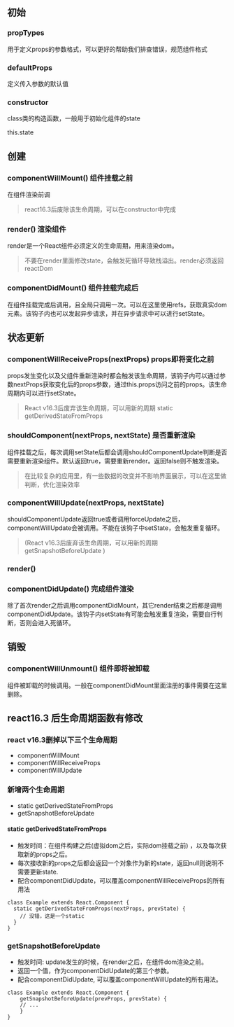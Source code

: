 ## 初始

### propTypes  
用于定义props的参数格式，可以更好的帮助我们排查错误，规范组件格式
 
### defaultProps
定义传入参数的默认值

### constructor 
class类的构造函数，一般用于初始化组件的state

this.state


## 创建

### componentWillMount() 组件挂载之前
在组件渲染前调
> react16.3后废除该生命周期，可以在constructor中完成

### render() 渲染组件
render是一个React组件必须定义的生命周期，用来渲染dom。
>不要在render里面修改state，会触发死循环导致栈溢出。render必须返回reactDom

### componentDidMount() 组件挂载完成后
在组件挂载完成后调用，且全局只调用一次。可以在这里使用refs，获取真实dom元素。该钩子内也可以发起异步请求，并在异步请求中可以进行setState。


## 状态更新

### componentWillReceiveProps(nextProps) props即将变化之前
props发生变化以及父组件重新渲染时都会触发该生命周期，该钩子内可以通过参数nextProps获取变化后的props参数，通过this.props访问之前的props。该生命周期内可以进行setState。
> React v16.3后废弃该生命周期，可以用新的周期 static getDerivedStateFromProps

### shouldComponent(nextProps, nextState) 是否重新渲染
组件挂载之后，每次调用setState后都会调用shouldComponentUpdate判断是否需要重新渲染组件。默认返回true，需要重新render。返回false则不触发渲染。
> 在比较复杂的应用里，有一些数据的改变并不影响界面展示，可以在这里做判断，优化渲染效率

### componentWillUpdate(nextProps, nextState)
shouldComponentUpdate返回true或者调用forceUpdate之后，componentWillUpdate会被调用。不能在该钩子中setState，会触发重复循环。

> (React v16.3后废弃该生命周期，可以用新的周期 getSnapshotBeforeUpdate )

### render()

### componentDidUpdate() 完成组件渲染
除了首次render之后调用componentDidMount，其它render结束之后都是调用componentDidUpdate。该钩子内setState有可能会触发重复渲染，需要自行判断，否则会进入死循环。

## 销毁

### componentWillUnmount() 组件即将被卸载
组件被卸载的时候调用。一般在componentDidMount里面注册的事件需要在这里删除。


## react16.3 后生命周期函数有修改

### react v16.3删掉以下三个生命周期

* componentWillMount
* componentWillReceiveProps
* componentWillUpdate

### 新增两个生命周期

* static getDerivedStateFromProps
* getSnapshotBeforeUpdate

#### static getDerivedStateFromProps
* 触发时间：在组件构建之后(虚拟dom之后，实际dom挂载之前) ，以及每次获取新的props之后。
* 每次接收新的props之后都会返回一个对象作为新的state，返回null则说明不需要更新state.
* 配合componentDidUpdate，可以覆盖componentWillReceiveProps的所有用法

```
class Example extends React.Component {
  static getDerivedStateFromProps(nextProps, prevState) {
    // 没错，这是一个static
  }
}
```

### getSnapshotBeforeUpdate
* 触发时间: update发生的时候，在render之后，在组件dom渲染之前。
* 返回一个值，作为componentDidUpdate的第三个参数。
* 配合componentDidUpdate, 可以覆盖componentWillUpdate的所有用法。
```
class Example extends React.Component {
    getSnapshotBeforeUpdate(prevProps, prevState) {
    // ...
    }
}
```